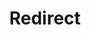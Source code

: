 ﻿---
layout: src/layouts/Redirect.astro
title: Redirect
redirect: https://yamldoc.liuyan.wang/docs/deployments/kubernetes/deploy-ingress
pubDate:  2023-01-01
navSearch: false
navSitemap: false
navMenu: false
---
